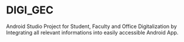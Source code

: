 # DIGI_GEC

Android Studio Project for Student, Faculty and Office Digitalization by Integrating all relevant informations into easily accessible Android App.
